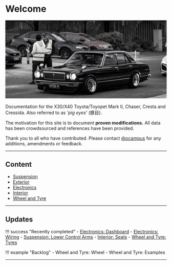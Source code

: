 # Welcome

![ocampus MX32 Cressida](./assets/home-index.jpg)

Documentation for the X30/X40 Toyota/Toyopet Mark II, Chaser, Cresta and Cressida. Also referred to as _'pig eyes'_ (豚目).

The motivation for this site is to document **proven modifications.** All data has been crowdsourced and references have been provided.

Thank you to all who have contributed. Please contact [@ocampus](https://www.instagram.com/ocampus/) for any additions, amendments or feedback.

---

## Content

- [Suspension](./suspension/index.md)
- [Exterior](./exterior/index.md)
- [Electronics](./electronics/index.md)
- [Interior](./interior/index.md)
- [Wheel and Tyre](./wheel-and-tyre/index.md)

---

## Updates

!!! success "Recently completed"
    - [Electronics: Dashboard](./electronics/dashboard.md)
    - [Electronics: Wiring](./electronics/wiring.md)
    - [Suspension: Lower Control Arms](./suspension/lower-control-arms.md)
    - [Interior: Seats](./interior/seats.md)
    - [Wheel and Tyre: Tyres](./wheel-and-tyre/tyres.md)

!!! example "Backlog"
    - Wheel and Tyre: Wheel
    - Wheel and Tyre: Examples

---
